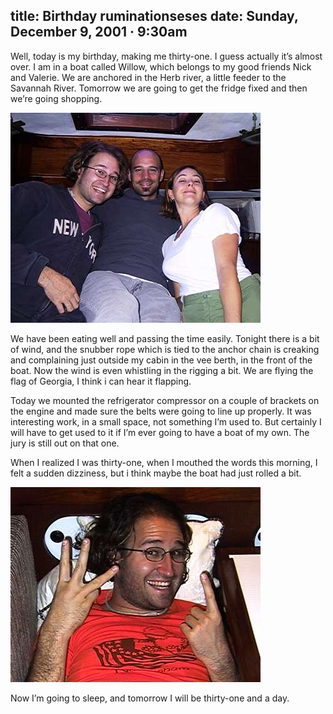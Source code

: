 title: Birthday ruminationseses
date: Sunday, December  9, 2001 · 9:30am
---

Well, today is my birthday, making me thirty-one. I guess actually it’s almost over. I am in a boat called Willow, which belongs to my good friends Nick and Valerie. We are anchored in the Herb river, a little feeder to the Savannah River. Tomorrow we are going to get the fridge fixed and then we’re going shopping.

<div class="polaroid" style="--deg: -2deg"><img src="./us-on-willow.jpg"></div>

We have been eating well and passing the time easily. Tonight there is a bit of wind, and the snubber rope which is tied to the anchor chain is creaking and complaining just outside my cabin in the vee berth, in the front of the boat. Now the wind is even whistling in the rigging a bit. We are flying the flag of Georgia, I think i can hear it flapping.

Today we mounted the refrigerator compressor on a couple of brackets on the engine and made sure the belts were going to line up properly. It was interesting work, in a small space, not something I’m used to. But certainly I will have to get used to it if I’m ever going to have a boat of my own. The jury is still out on that one.

When I realized I was thirty-one, when I mouthed the words this morning, I felt a sudden dizziness, but i think maybe the boat had just rolled a bit.

<div class="polaroid" style="--deg: 1deg"><img src="./pascal-is-31.jpg"></div>

Now I’m going to sleep, and tomorrow I will be thirty-one and a day.
